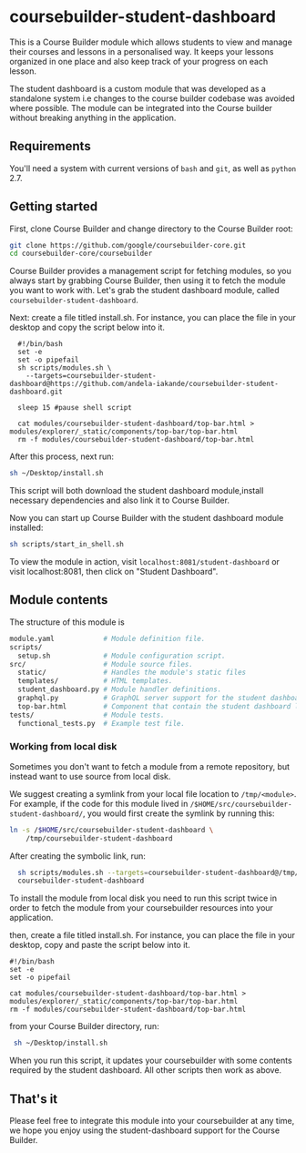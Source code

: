 # coursebuilder-student-dashboard

This is a Course Builder module which allows students to view and manage their courses and lessons 
in a personalised way. It keeps your lessons organized in one place and also keep track of your progress on each lesson.

The student dashboard is a custom module that was developed as a standalone system i.e 
changes to the course builder codebase was avoided where possible. The module can be integrated 
into the Course builder without breaking anything in the application.

## Requirements

You'll need a system with current versions of `bash` and `git`, as well as
`python` 2.7.

## Getting started

First, clone Course Builder and change directory to the Course Builder root:

```sh
git clone https://github.com/google/coursebuilder-core.git
cd coursebuilder-core/coursebuilder
```

Course Builder provides a management script for fetching modules, so you always
start by grabbing Course Builder, then using it to fetch the module you want to
work with. Let's grab the student dashboard module, called `coursebuilder-student-dashboard`.

Next: create a file titled install.sh. For instance, you can place the file in your desktop and copy the script below into it.

```
  #!/bin/bash
  set -e 
  set -o pipefail
  sh scripts/modules.sh \
    --targets=coursebuilder-student-dashboard@https://github.com/andela-iakande/coursebuilder-student-dashboard.git

  sleep 15 #pause shell script

  cat modules/coursebuilder-student-dashboard/top-bar.html > modules/explorer/_static/components/top-bar/top-bar.html
  rm -f modules/coursebuilder-student-dashboard/top-bar.html
```
After this process, 
next run:

  ```sh
  sh ~/Desktop/install.sh
  ```

This script will both download the student dashboard module,install necessary dependencies and also link it to Course Builder.

 Now you can start up Course Builder with the student dashboard module installed:

  ```sh
  sh scripts/start_in_shell.sh
  ```

To view the module in action, visit `localhost:8081/student-dashboard` or visit
localhost:8081, then click on "Student Dashboard".

## Module contents

The structure of this module is

  ```sh
  module.yaml            # Module definition file.
  scripts/
    setup.sh             # Module configuration script.
  src/                   # Module source files.
    static/              # Handles the module's static files
    templates/           # HTML templates.
    student_dashboard.py # Module handler definitions.
    graphql.py           # GraphQL server support for the student dashboard
    top-bar.html         # Component that contain the student dashboard link
  tests/                 # Module tests.
    functional_tests.py  # Example test file.
  ```

### Working from local disk

Sometimes you don't want to fetch a module from a remote repository, but instead
want to use source from local disk. 

We suggest creating a symlink from your local file location to `/tmp/<module>`.
For example, if the code for this module lived in
`/$HOME/src/coursebuilder-student-dashboard/`, you would first create the
symlink by running this:

  ```sh
  ln -s /$HOME/src/coursebuilder-student-dashboard \
      /tmp/coursebuilder-student-dashboard
  ```
After creating the symbolic link, run:

  ```sh
    sh scripts/modules.sh --targets=coursebuilder-student-dashboard@/tmp/
    coursebuilder-student-dashboard
  ```
To install the module from local disk you need to run this script twice 
in order to fetch the module from your coursebuilder resources into your 
application.  

then, create a file titled install.sh. For instance, you can place the file in 
your desktop, copy and paste the script below into it.

  ```
  #!/bin/bash
  set -e 
  set -o pipefail

  cat modules/coursebuilder-student-dashboard/top-bar.html > modules/explorer/_static/components/top-bar/top-bar.html
  rm -f modules/coursebuilder-student-dashboard/top-bar.html
```
from your Course Builder directory, run:
 ```sh
  sh ~/Desktop/install.sh
 ```
When you run this script, it updates your coursebuilder with some
contents required by the student dashboard.
All other scripts then work as above.

## That's it

Please feel free to integrate this module into your coursebuilder at any time, 
we hope you enjoy using the student-dashboard support for the Course Builder. 


